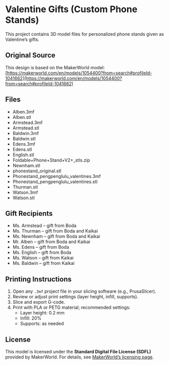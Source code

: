  # Valentine Gifts (Custom Phone Stands)

 This project contains 3D model files for personalized phone stands given as Valentine’s gifts.

 ## Original Source

 This design is based on the MakerWorld model: [https://makerworld.com/en/models/1054400?from=search#profileId-1041662](https://makerworld.com/en/models/1054400?from=search#profileId-1041662)

 ## Files

 - Alben.3mf
 - Alben.stl
 - Armstead.3mf
 - Armstead.stl
 - Baldwin.3mf
 - Baldwin.stl
 - Edens.3mf
 - Edens.stl
 - English.stl
 - Foldable+Phone+Stand+V2+_stls.zip
 - Newnham.stl
 - phonestand_original.stl
 - Phonestand_pengpenglulu_valentines.3mf
 - Phonestand_pengpenglulu_valentines.stl
 - Thurman.stl
 - Watson.3mf
 - Watson.stl

 ## Gift Recipients

 - Ms. Armstead – gift from Boda
 - Ms. Thurman – gift from Boda and Kaikai
 - Ms. Newnham – gift from Boda and Kaikai
 - Mr. Alben – gift from Boda and Kaikai
 - Ms. Edens – gift from Boda
 - Ms. English – gift from Boda
 - Ms. Watson – gift from Kaikai
 - Ms. Baldwin – gift from Kaikai

 ## Printing Instructions

 1. Open any `.3mf` project file in your slicing software (e.g., PrusaSlicer).
 2. Review or adjust print settings (layer height, infill, supports).
 3. Slice and export G-code.
 4. Print with PLA or PETG material; recommended settings:
    - Layer height: 0.2 mm
    - Infill: 20%
    - Supports: as needed

 ## License

 This model is licensed under the **Standard Digital File License (SDFL)** provided by MakerWorld. For details, see [MakerWorld’s licensing page](https://makerworld.com/en/info/licensing).